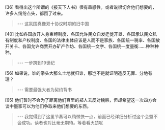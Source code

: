
[36] 看得出这个所谓的《报天下人书》很有蛊惑性，或者说很切合他们想要的，许多人纷纷点头，都围了过来。
>--- 这氛围真像双十协议时期的旧中国<br>

[40] 比如各国放开人身束缚制度、各国允许民众自发迁徙开垦、各国承认民众私有制度和产权制度、各国的法律主体应该是人而不是家族、各国统一税率、各国放开关卡、各国允许商贾开办矿产作坊、各国统一文字、各国统一度量衡……种种种种。
>--- 一步跨到19世纪<br>

[56] 如果说，谁的拳头大那么土地就归谁，那岂不是就证明造反无罪、分地有理？
>--- 需要最强大者为契约背书<br>

[65] 他们暂时不会为了距离他们百里的郑人去反对魏韩，但却希望这一次四方会谈中墨家可以为他们争取来他们想要的东西。
>--- 我觉得到了这里节奏可以稍微快一点，前面已经详细分析过这个会盟不会成功。读者也对比毫无期待。等着看灭楚呢<br>
